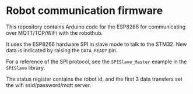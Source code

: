 # Robot communication firmware

This repository contains Arduino code for the ESP8266
for communicating over MQTT/TCP/WiFi with the robothub.

It uses the ESP8266 hardware SPI in slave mode to talk to the STM32.
New data is indicated by raising the `DATA_READY` pin.

For a reference of the SPI protocol, see the `SPISlave_Master` example in the `SPISlave` library.

The status register contains the robot id,
and the first 3 data transfers set the wifi ssid/password/mqtt server.
